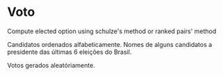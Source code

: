 # Voto
Compute elected option using schulze's method or ranked pairs' method

Candidatos ordenados alfabeticamente.
Nomes de alguns candidatos a presidente das últimas 6 eleições do Brasil.

Votos gerados aleatóriamente.
